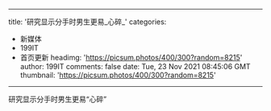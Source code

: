 
---
title: '研究显示分手时男生更易_心碎_'
categories: 
 - 新媒体
 - 199IT
 - 首页更新
headimg: 'https://picsum.photos/400/300?random=8215'
author: 199IT
comments: false
date: Tue, 23 Nov 2021 08:45:06 GMT
thumbnail: 'https://picsum.photos/400/300?random=8215'
---

<div>   
研究显示分手时男生更易“心碎”  
</div>
            
